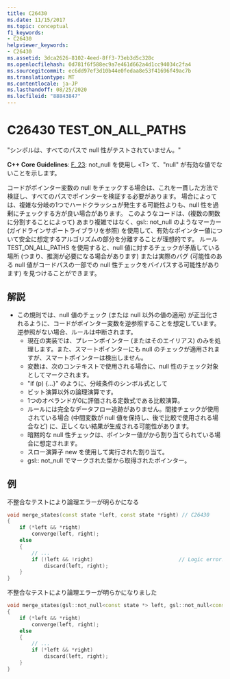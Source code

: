 ```yaml
---
title: C26430
ms.date: 11/15/2017
ms.topic: conceptual
f1_keywords:
- C26430
helpviewer_keywords:
- C26430
ms.assetid: 3dca2626-8102-4eed-8ff3-73eb3d5c328c
ms.openlocfilehash: 0d781f6f588ec9a7e461d662a4d1cc94034c2fa4
ms.sourcegitcommit: ec6dd97ef3d10b44e0fedaa8e53f41696f49ac7b
ms.translationtype: MT
ms.contentlocale: ja-JP
ms.lasthandoff: 08/25/2020
ms.locfileid: "88843847"
---
```

# <a name="c26430-test_on_all_paths"></a>C26430 TEST_ON_ALL_PATHS

"シンボルは、すべてのパスで null 性がテストされていません。"

**C++ Core Guidelines**: [F. 23](https://github.com/isocpp/CppCoreGuidelines/blob/master/CppCoreGuidelines.md#f23-use-a-not_nullt-to-indicate-that-null-is-not-a-valid-value): not_null を使用し \<T> て、"null" が有効な値でないことを示します。

コードがポインター変数の null をチェックする場合は、これを一貫した方法で検証し、すべてのパスでポインターを検証する必要があります。 場合によっては、複雑な分岐の1つでハードクラッシュが発生する可能性よりも、null 性を過剰にチェックする方が良い場合があります。 このようなコードは、(複数の関数に分割することによって) あまり複雑ではなく、gsl:: not_null のようなマーカー (ガイドラインサポートライブラリを参照) を使用して、有効なポインター値について安全に想定するアルゴリズムの部分を分離することが理想的です。 ルール TEST_ON_ALL_PATHS を使用すると、null 値に対するチェックが矛盾している場所 (つまり、推測が必要になる場合があります) または実際のバグ (可能性のある null 値がコードパスの一部での null 性チェックをバイパスする可能性があります) を見つけることができます。

## <a name="remarks"></a>解説

- この規則では、null 値のチェック (または null 以外の値の適用) が正当化されるように、コードがポインター変数を逆参照することを想定しています。 逆参照がない場合、ルールは中断されます。
  - 現在の実装では、プレーンポインター (またはそのエイリアス) のみを処理します。また、スマートポインターにも null のチェックが適用されますが、スマートポインターは検出しません。
  - 変数は、次のコンテキストで使用される場合に、null 性のチェック対象としてマークされます。
  - "if (p) {...}" のように、分岐条件のシンボル式として
  - ビット演算以外の論理演算です。
  - 1つのオペランドが0に評価される定数式である比較演算。
  - ルールには完全なデータフロー追跡がありません。間接チェックが使用されている場合 (中間変数が null 値を保持し、後で比較で使用される場合など) に、正しくない結果が生成される可能性があります。
  - 暗黙的な null 性チェックは、ポインター値がから割り当てられている場合に想定されます。
  - スロー演算子 new を使用して実行された割り当て。
  - gsl:: not_null でマークされた型から取得されたポインター。

## <a name="example"></a>例

不整合なテストにより論理エラーが明らかになる

```cpp
void merge_states(const state *left, const state *right) // C26430
{
    if (*left && *right)
        converge(left, right);
    else
    {
        // ...
        if (!left && !right)                            // Logic error!
            discard(left, right);
    }
}
```

不整合なテストにより論理エラーが明らかになりました

```cpp
void merge_states(gsl::not_null<const state *> left, gsl::not_null<const state *> right)
{
    if (*left && *right)
        converge(left, right);
    else
    {
        // ...
        if (*left && *right)
            discard(left, right);
    }
}
```
